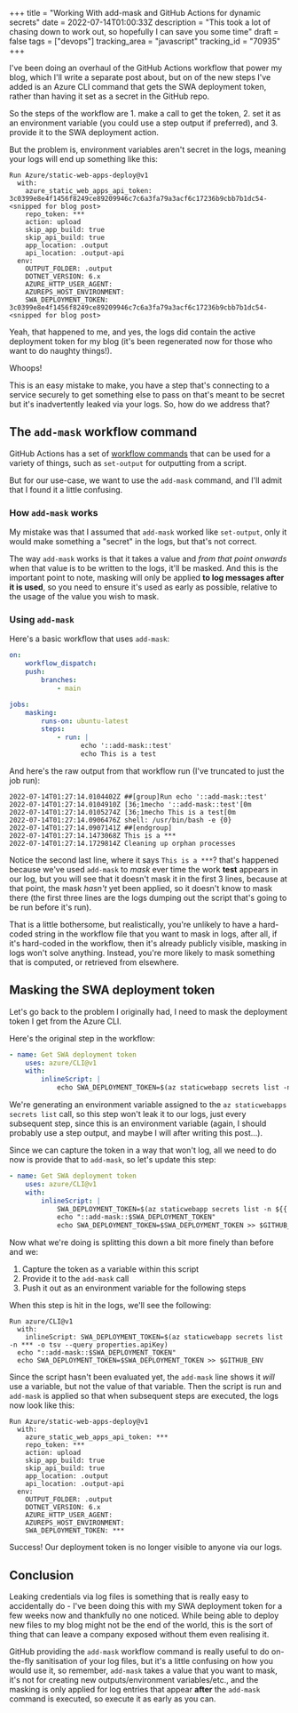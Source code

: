 +++
title = "Working With add-mask and GitHub Actions for dynamic secrets"
date = 2022-07-14T01:00:33Z
description = "This took a lot of chasing down to work out, so hopefully I can save you some time"
draft = false
tags = ["devops"]
tracking_area = "javascript"
tracking_id = "70935"
+++

I've been doing an overhaul of the GitHub Actions workflow that power my blog, which I'll write a separate post about, but on of the new steps I've added is an Azure CLI command that gets the SWA deployment token, rather than having it set as a secret in the GitHub repo.

So the steps of the workflow are 1. make a call to get the token, 2. set it as an environment variable (you could use a step output if preferred), and 3. provide it to the SWA deployment action.

But the problem is, environment variables aren't secret in the logs, meaning your logs will end up something like this:

```
Run Azure/static-web-apps-deploy@v1
  with:
    azure_static_web_apps_api_token: 3c0399e8e4f1456f8249ce89209946c7c6a3fa79a3acf6c17236b9cbb7b1dc54-<snipped for blog post>
    repo_token: ***
    action: upload
    skip_app_build: true
    skip_api_build: true
    app_location: .output
    api_location: .output-api
  env:
    OUTPUT_FOLDER: .output
    DOTNET_VERSION: 6.x
    AZURE_HTTP_USER_AGENT:
    AZUREPS_HOST_ENVIRONMENT:
    SWA_DEPLOYMENT_TOKEN: 3c0399e8e4f1456f8249ce89209946c7c6a3fa79a3acf6c17236b9cbb7b1dc54-<snipped for blog post>
```

Yeah, that happened to me, and yes, the logs did contain the active deployment token for my blog (it's been regenerated now for those who want to do naughty things!).

Whoops!

This is an easy mistake to make, you have a step that's connecting to a service securely to get something else to pass on that's meant to be secret but it's inadvertently leaked via your logs. So, how do we address that?

## The `add-mask` workflow command

GitHub Actions has a set of [workflow commands](https://docs.github.com/actions/using-workflows/workflow-commands-for-github-actions?{{<cda>}}) that can be used for a variety of things, such as `set-output` for outputting from a script.

But for our use-case, we want to use the `add-mask` command, and I'll admit that I found it a little confusing.

### How `add-mask` works

My mistake was that I assumed that `add-mask` worked like `set-output`, only it would make something a "secret" in the logs, but that's not correct.

The way `add-mask` works is that it takes a value and _from that point onwards_ when that value is to be written to the logs, it'll be masked. And this is the important point to note, masking will only be applied **to log messages after it is used**, so you need to ensure it's used as early as possible, relative to the usage of the value you wish to mask.

### Using `add-mask`

Here's a basic workflow that uses `add-mask`:

```yaml
on:
    workflow_dispatch:
    push:
        branches:
            - main

jobs:
    masking:
        runs-on: ubuntu-latest
        steps:
            - run: |
                  echo '::add-mask::test'
                  echo This is a test
```

And here's the raw output from that workflow run (I've truncated to just the job run):

```
2022-07-14T01:27:14.0104402Z ##[group]Run echo '::add-mask::test'
2022-07-14T01:27:14.0104910Z [36;1mecho '::add-mask::test'[0m
2022-07-14T01:27:14.0105274Z [36;1mecho This is a test[0m
2022-07-14T01:27:14.0906476Z shell: /usr/bin/bash -e {0}
2022-07-14T01:27:14.0907141Z ##[endgroup]
2022-07-14T01:27:14.1473068Z This is a ***
2022-07-14T01:27:14.1729814Z Cleaning up orphan processes
```

Notice the second last line, where it says `This is a ***`? that's happened because we've used `add-mask` to _mask_ ever time the work **test** appears in our log, but you will see that it doesn't mask it in the first 3 lines, because at that point, the mask _hasn't_ yet been applied, so it doesn't know to mask there (the first three lines are the logs dumping out the script that's going to be run before it's run).

That is a little bothersome, but realistically, you're unlikely to have a hard-coded string in the workflow file that you want to mask in logs, after all, if it's hard-coded in the workflow, then it's already publicly visible, masking in logs won't solve anything. Instead, you're more likely to mask something that is computed, or retrieved from elsewhere.

## Masking the SWA deployment token

Let's go back to the problem I originally had, I need to mask the deployment token I get from the Azure CLI.

Here's the original step in the workflow:

```yaml
- name: Get SWA deployment token
    uses: azure/CLI@v1
    with:
        inlineScript: |
            echo SWA_DEPLOYMENT_TOKEN=$(az staticwebapp secrets list -n ${{ secrets.SWA_NAME }} -o tsv --query properties.apiKey) >> $GITHUB_ENV
```

We're generating an environment variable assigned to the `az staticwebapps secrets list` call, so this step won't leak it to our logs, just every subsequent step, since this is an environment variable (again, I should probably use a step output, and maybe I will after writing this post...).

Since we can capture the token in a way that won't log, all we need to do now is provide that to `add-mask`, so let's update this step:

```yaml
- name: Get SWA deployment token
    uses: azure/CLI@v1
    with:
        inlineScript: |
            SWA_DEPLOYMENT_TOKEN=$(az staticwebapp secrets list -n ${{ secrets.SWA_NAME }} -o tsv --query properties.apiKey)
            echo "::add-mask::$SWA_DEPLOYMENT_TOKEN"
            echo SWA_DEPLOYMENT_TOKEN=$SWA_DEPLOYMENT_TOKEN >> $GITHUB_ENV
```

Now what we're doing is splitting this down a bit more finely than before and we:

1. Capture the token as a variable within this script
1. Provide it to the `add-mask` call
1. Push it out as an environment variable for the following steps

When this step is hit in the logs, we'll see the following:

```
Run azure/CLI@v1
  with:
    inlineScript: SWA_DEPLOYMENT_TOKEN=$(az staticwebapp secrets list -n *** -o tsv --query properties.apiKey)
  echo "::add-mask::$SWA_DEPLOYMENT_TOKEN"
  echo SWA_DEPLOYMENT_TOKEN=$SWA_DEPLOYMENT_TOKEN >> $GITHUB_ENV
```

Since the script hasn't been evaluated yet, the `add-mask` line shows it _will_ use a variable, but not the value of that variable. Then the script is run and `add-mask` is applied so that when subsequent steps are executed, the logs now look like this:

```
Run Azure/static-web-apps-deploy@v1
  with:
    azure_static_web_apps_api_token: ***
    repo_token: ***
    action: upload
    skip_app_build: true
    skip_api_build: true
    app_location: .output
    api_location: .output-api
  env:
    OUTPUT_FOLDER: .output
    DOTNET_VERSION: 6.x
    AZURE_HTTP_USER_AGENT:
    AZUREPS_HOST_ENVIRONMENT:
    SWA_DEPLOYMENT_TOKEN: ***
```

Success! Our deployment token is no longer visible to anyone via our logs.

## Conclusion

Leaking credentials via log files is something that is really easy to accidentally do - I've been doing this with my SWA deployment token for a few weeks now and thankfully no one noticed. While being able to deploy new files to my blog might not be the end of the world, this is the sort of thing that can leave a company exposed without them even realising it.

GitHub providing the `add-mask` workflow command is really useful to do on-the-fly sanitisation of your log files, but it's a little confusing on how you would use it, so remember, `add-mask` takes a value that you want to mask, it's not for creating new outputs/environment variables/etc., and the masking is only applied for log entries that appear **after** the `add-mask` command is executed, so execute it as early as you can.
